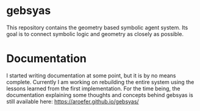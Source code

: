 # gebsyas
This repository contains the geometry based symbolic agent system. Its goal is to connect symbolic logic and geometry as closely as possible.

# Documentation
I started writing documentation at some point, but it is by no means complete. Currently I am working on rebuilding the entire system using the lessons learned from the first implementation. For the time being, the documentation explaining some thoughts and concepts behind gebsyas is still available here: https://aroefer.github.io/gebsyas/
